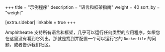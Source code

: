 +++
title = "示例程序"
description = "语言和框架指南"
weight = 40
sort_by = "weight"

[extra.sidebar]
linkable = true
+++

Amphitheatre 支持所有语言和框架，几乎可以运行任何类型的应用程序。如果您在这里没有看到它列出，那就是找到并配置一个可以运行它的 `Dockerfile` 的问题，或者告诉我们社区。
